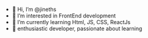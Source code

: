 - 👋 Hi, I’m @jineths
- 👀 I’m interested in FrontEnd development
- 🌱 I’m currently learning Html, JS, CSS, ReactJs
- 🤩 enthusiastic developer, passionate about learning
